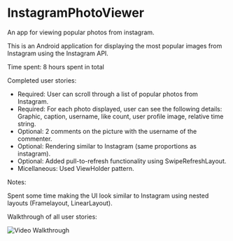 InstagramPhotoViewer
====================

An app for viewing popular photos from instagram.

This is an Android application for displaying the most popular images from Instagram using the Instagram API.

Time spent: 8 hours spent in total

Completed user stories:

 * Required: User can scroll through a list of popular photos from Instagram.
 * Required: For each photo displayed, user can see the following details:
           Graphic, caption, username, like count, user profile image, relative time string.
 * Optional: 2 comments on the picture with the username of the commenter.
 * Optional: Rendering similar to Instagram (same proportions as instagram).
 * Optional: Added pull-to-refresh functionality using SwipeRefreshLayout.
 * Micellaneous: Used ViewHolder pattern.
 
Notes:

Spent some time making the UI look similar to Instagram using nested layouts (Framelayout, LinearLayout).

Walkthrough of all user stories:

![Video Walkthrough](instagram_photo_viewer.gif)

